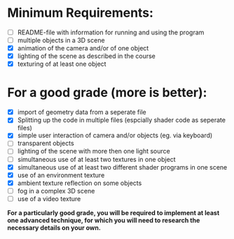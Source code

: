 # Minimum Requirements:
- [ ] README-file with information for running and using the program
- [ ] multiple objects in a 3D scene
- [x] animation of the camera and/or of one object
- [x] lighting of the scene as described in the course
- [x] texturing of at least one object

# For a good grade (more is better):
- [x] import of geometry data from a seperate file
- [x] Splitting up the code in multiple files (espcially shader code as seperate files)
- [x] simple user interaction of camera and/or objects (eg. via keyboard)
- [ ] transparent objects
- [ ] lighting of the scene with more then one light source
- [ ] simultaneous use of at least two textures in one object
- [x] simultaneous use of at least two different shader programs in one scene
- [x] use of an environment texture
- [x] ambient texture reflection on some objects
- [ ] fog in a complex 3D scene
- [ ] use of a video texture

**For a particularly good grade, you will be required to implement at least one advanced technique, for which you will need to research the necessary details on your own.**
